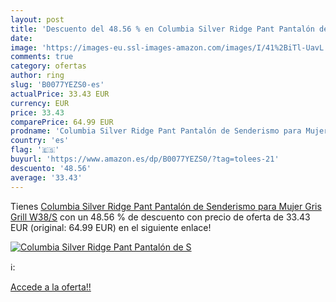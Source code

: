 ```yaml
---
layout: post
title: 'Descuento del 48.56 % en Columbia Silver Ridge Pant Pantalón de S'
date: 
image: 'https://images-eu.ssl-images-amazon.com/images/I/41%2BiTl-UavL._SL200_.jpg'
comments: true
category: ofertas
author: ring
slug: 'B0077YEZS0-es'
actualPrice: 33.43 EUR
currency: EUR
price: 33.43
comparePrice: 64.99 EUR
prodname: 'Columbia Silver Ridge Pant Pantalón de Senderismo para Mujer  Gris  Grill   W38/S'
country: 'es'
flag: '🇪🇸'
buyurl: 'https://www.amazon.es/dp/B0077YEZS0/?tag=tolees-21'
descuento: '48.56'
average: '33.43'
---
```


Tienes [Columbia Silver Ridge Pant Pantalón de Senderismo para Mujer  Gris  Grill   W38/S](https://www.amazon.es/dp/B0077YEZS0/?tag=tolees-21) con un 48.56 % de descuento con precio de oferta de 33.43 EUR (original: 64.99 EUR) en el siguiente enlace!

[![Columbia Silver Ridge Pant Pantalón de S](https://images-eu.ssl-images-amazon.com/images/I/41%2BiTl-UavL._SL200_.jpg)](https://www.amazon.es/dp/B0077YEZS0/?tag=tolees-21)

ℹ️:


[Accede a la oferta!!](https://www.amazon.es/dp/B0077YEZS0/?tag=tolees-21)
